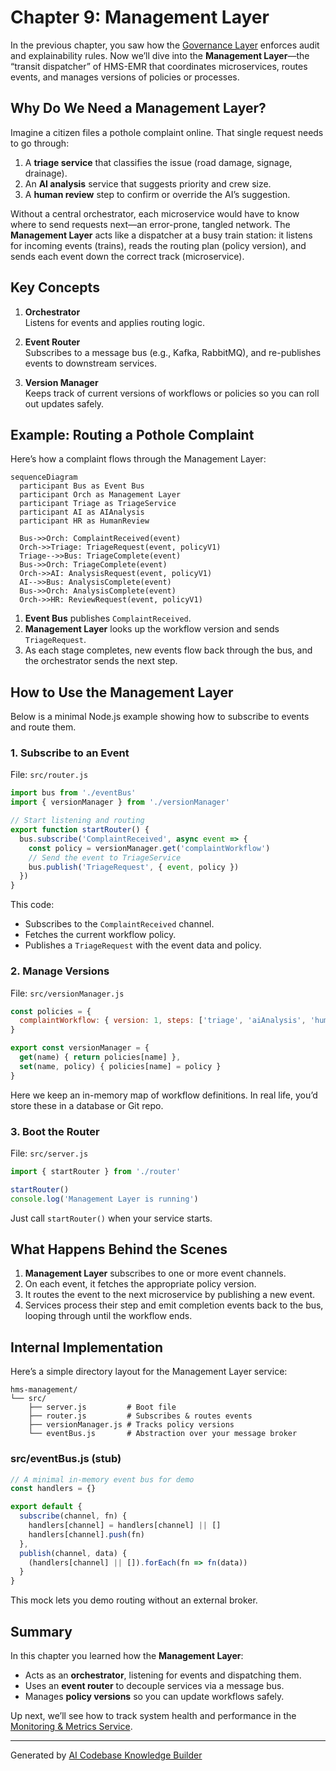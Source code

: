 # Chapter 9: Management Layer

In the previous chapter, you saw how the [Governance Layer](08_governance_layer_.md) enforces audit and explainability rules. Now we’ll dive into the **Management Layer**—the “transit dispatcher” of HMS-EMR that coordinates microservices, routes events, and manages versions of policies or processes.

## Why Do We Need a Management Layer?

Imagine a citizen files a pothole complaint online. That single request needs to go through:

1. A **triage service** that classifies the issue (road damage, signage, drainage).  
2. An **AI analysis** service that suggests priority and crew size.  
3. A **human review** step to confirm or override the AI’s suggestion.  

Without a central orchestrator, each microservice would have to know where to send requests next—an error-prone, tangled network. The **Management Layer** acts like a dispatcher at a busy train station: it listens for incoming events (trains), reads the routing plan (policy version), and sends each event down the correct track (microservice).

## Key Concepts

1. **Orchestrator**  
   Listens for events and applies routing logic.  

2. **Event Router**  
   Subscribes to a message bus (e.g., Kafka, RabbitMQ), and re-publishes events to downstream services.  

3. **Version Manager**  
   Keeps track of current versions of workflows or policies so you can roll out updates safely.

## Example: Routing a Pothole Complaint

Here’s how a complaint flows through the Management Layer:

```mermaid
sequenceDiagram
  participant Bus as Event Bus
  participant Orch as Management Layer
  participant Triage as TriageService
  participant AI as AIAnalysis
  participant HR as HumanReview

  Bus->>Orch: ComplaintReceived(event)
  Orch->>Triage: TriageRequest(event, policyV1)
  Triage-->>Bus: TriageComplete(event)
  Bus->>Orch: TriageComplete(event)
  Orch->>AI: AnalysisRequest(event, policyV1)
  AI-->>Bus: AnalysisComplete(event)
  Bus->>Orch: AnalysisComplete(event)
  Orch->>HR: ReviewRequest(event, policyV1)
```

1. **Event Bus** publishes `ComplaintReceived`.  
2. **Management Layer** looks up the workflow version and sends `TriageRequest`.  
3. As each stage completes, new events flow back through the bus, and the orchestrator sends the next step.

## How to Use the Management Layer

Below is a minimal Node.js example showing how to subscribe to events and route them.

### 1. Subscribe to an Event

File: `src/router.js`
```js
import bus from './eventBus'
import { versionManager } from './versionManager'

// Start listening and routing
export function startRouter() {
  bus.subscribe('ComplaintReceived', async event => {
    const policy = versionManager.get('complaintWorkflow')
    // Send the event to TriageService
    bus.publish('TriageRequest', { event, policy })
  })
}
```
This code:
- Subscribes to the `ComplaintReceived` channel.
- Fetches the current workflow policy.
- Publishes a `TriageRequest` with the event data and policy.

### 2. Manage Versions

File: `src/versionManager.js`
```js
const policies = {
  complaintWorkflow: { version: 1, steps: ['triage', 'aiAnalysis', 'humanReview'] }
}

export const versionManager = {
  get(name) { return policies[name] },
  set(name, policy) { policies[name] = policy }
}
```
Here we keep an in-memory map of workflow definitions. In real life, you’d store these in a database or Git repo.

### 3. Boot the Router

File: `src/server.js`
```js
import { startRouter } from './router'

startRouter()
console.log('Management Layer is running')
```
Just call `startRouter()` when your service starts.

## What Happens Behind the Scenes

1. **Management Layer** subscribes to one or more event channels.  
2. On each event, it fetches the appropriate policy version.  
3. It routes the event to the next microservice by publishing a new event.  
4. Services process their step and emit completion events back to the bus, looping through until the workflow ends.

## Internal Implementation

Here’s a simple directory layout for the Management Layer service:

```
hms-management/
└── src/
    ├── server.js         # Boot file
    ├── router.js         # Subscribes & routes events
    ├── versionManager.js # Tracks policy versions
    └── eventBus.js       # Abstraction over your message broker
```

### src/eventBus.js (stub)
```js
// A minimal in-memory event bus for demo
const handlers = {}

export default {
  subscribe(channel, fn) {
    handlers[channel] = handlers[channel] || []
    handlers[channel].push(fn)
  },
  publish(channel, data) {
    (handlers[channel] || []).forEach(fn => fn(data))
  }
}
```
This mock lets you demo routing without an external broker.

## Summary

In this chapter you learned how the **Management Layer**:

- Acts as an **orchestrator**, listening for events and dispatching them.  
- Uses an **event router** to decouple services via a message bus.  
- Manages **policy versions** so you can update workflows safely.

Up next, we’ll see how to track system health and performance in the [Monitoring & Metrics Service](10_monitoring___metrics_service_.md).

---

Generated by [AI Codebase Knowledge Builder](https://github.com/The-Pocket/Tutorial-Codebase-Knowledge)